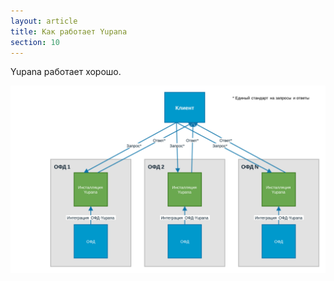 ```yaml
---
layout: article
title: Как работает Yupana
section: 10
---
```


Yupana работает хорошо.

![Получение данных клиентом](/assets/images/data-flow.svg)
